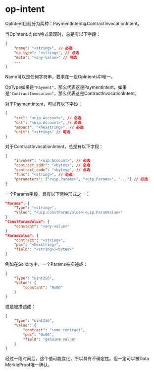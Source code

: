 # op-intent

OpIntent目前分为两种：PaymentIntent与ContractInvocationIntent。

当OpIntent以json格式呈现时，总是有以下字段：

```json
{
	"name": "<string>", // 必选
	"op_type": "<string>", // 必选
    "meta": "<any-value>" // 可选
	...
}
```

Name可以是任何字符串，要求在一组OpIntents中唯一。

OpType如果是`"Payment"`，那么代表这是PaymentIntent，如果是`"ContractInvocation"`，那么代表这是ContractInvocationIntent。

对于PaymentIntent，可以有以下字段：

```json
{
	"src": "<uip.Account>", // 必选
	"dst": "<uip.Account>", // 必选
	"amount": "<hexstring>", // 必选
	"unit": "<string>" // 可选
}
```

对于ContractInvocationIntent，总是有以下字段：

```json
{
	"invoker": "<uip.Account>", // 必选
	"contract_addr": "<bytes>", // 必选
	"contract_code": "<bytes>", // 必选
	"func": "<string>", // 必选
	"parameters": ["<uip.Params>", "<uip.Params>", "..."] // 必选
}
```

一个Params字段，具有以下两种形式之一：

```json
"Params": {
    "Type": "<string>",
    "Value": "<uip.ConstParamValue>|<uip.ParamValue>"
}
"ConstParamValue": {
    "constant": "<any-value>"
}
"ParamValue": {
    "contract": "<string>",
    "pos": "<hexstring>",
    "field": "<string>|<bytes>"
}

```

例如在Solidity中，一个Params被描述成：

```json
{
    "Type": "uint256",
    "Value": {
        "constant": "0x00"
    }
}
```

或是被描述成：

```json
{
    "Type": "uint256",
    "Value": {
        "contract": "some_contract",
        "pos": "0x00",
        "field": "genuine value"
    }
}
```

经过一段时间后，这个值可能变化，所以具有不确定性。但一定可以被Data MerkleProof唯一确认。